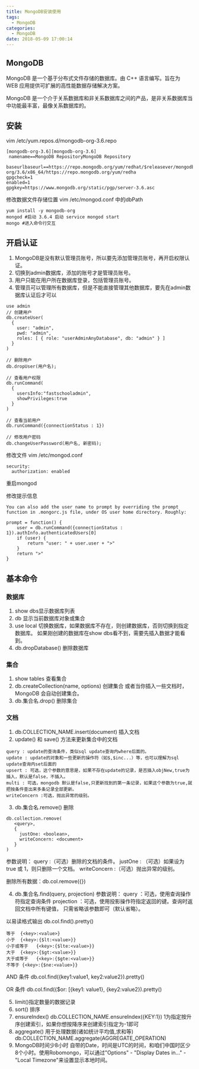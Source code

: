 ```yaml
---
title: MongoDB安装使用
tags:
  - MongoDB
categories:
  - MongoDB
date: 2018-05-09 17:00:14
---
```


## MongoDB
MongoDB 是一个基于分布式文件存储的数据库。由 C++ 语言编写。旨在为 WEB 应用提供可扩展的高性能数据存储解决方案。

MongoDB 是一个介于关系数据库和非关系数据库之间的产品，是非关系数据库当中功能最丰富，最像关系数据库的。

## 安装
vim /etc/yum.repos.d/mongodb-org-3.6.repo
```
[mongodb-org-3.6][mongodb-org-3.6]
 namename==MongoDB RepositoryMongoDB Repository
 baseurlbaseurl==https://repo.mongodb.org/yum/redhat/$releasever/mongodb-org/3.6/x86_64/https://repo.mongodb.org/yum/redha 
gpgcheck=1
enabled=1
gpgkey=https://www.mongodb.org/static/pgp/server-3.6.asc
```
修改数据文件存储位置
vim /etc/mongod.conf 中的dbPath

```
yum install -y mongodb-org
mongod #启动 3.6.4 启动 service mongod start
mongo #进入命令行交互
```

## 开启认证
1. MongoDB是没有默认管理员账号，所以要先添加管理员账号，再开启权限认证。
2. 切换到admin数据库，添加的账号才是管理员账号。
3. 用户只能在用户所在数据库登录，包括管理员账号。
4. 管理员可以管理所有数据库，但是不能直接管理其他数据库，要先在admin数据库认证后才可以
```
use admin
// 创建用户
db.createUser(
  {
    user: "admin",
    pwd: "admin",
    roles: [ { role: "userAdminAnyDatabase", db: "admin" } ]
  }
)

// 删除用户
db.dropUser(用户名);

// 查看用户权限
db.runCommand(
  {
    usersInfo:"fastschooladmin",
    showPrivileges:true
  }
)

// 查看当前用户
db.runCommand({connectionStatus : 1})

// 修改用户密码
db.changeUserPassword(用户名, 新密码);
```



修改文件
vim /etc/mongod.conf
```
security:
  authorization: enabled
```
重启mongod


修改提示信息
```
You can also add the user name to prompt by overriding the prompt function in .mongorc.js file, under OS user home directory. Roughly:

prompt = function() {
    user = db.runCommand({connectionStatus : 1}).authInfo.authenticatedUsers[0]
    if (user) {
        return "user: " + user.user + ">"
    }
    return ">"
}       
```

## 基本命令
### 数据库
1. show dbs显示数据库列表
2. db 显示当前数据库对象或集合
3. use local 切换数据库，如果数据库不存在，则创建数据库，否则切换到指定数据库。
如果刚创建的数据库在show dbs看不到，需要先插入数据才能看到。
4. db.dropDatabase() 删除数据库

### 集合
1. show tables 查看集合
2. db.createCollection(name, options) 创建集合
或者当你插入一些文档时，MongoDB 会自动创建集合。
3. db.集合名.drop() 删除集合

### 文档
1. db.COLLECTION_NAME.insert(document) 插入文档
2. update() 和 save() 方法来更新集合中的文档
```
query : update的查询条件，类似sql update查询内where后面的。
update : update的对象和一些更新的操作符（如$,$inc...）等，也可以理解为sql update查询内set后面的
upsert : 可选，这个参数的意思是，如果不存在update的记录，是否插入objNew,true为插入，默认是false，不插入。
multi : 可选，mongodb 默认是false,只更新找到的第一条记录，如果这个参数为true,就把按条件查出来多条记录全部更新。
writeConcern :可选，抛出异常的级别。

```

3. db.集合名.remove() 删除
```
db.collection.remove(
   <query>,
   {
     justOne: <boolean>,
     writeConcern: <document>
   }
)
```
参数说明：
query :（可选）删除的文档的条件。
justOne : （可选）如果设为 true 或 1，则只删除一个文档。
writeConcern :（可选）抛出异常的级别。

删除所有数据：db.col.remove({})

4. db.集合名.find(query, projection)
参数说明：
query ：可选，使用查询操作符指定查询条件
projection ：可选，使用投影操作符指定返回的键。查询时返回文档中所有键值， 只需省略该参数即可（默认省略）。

以易读格式输出
db.col.find().pretty()

```
等于  {<key>:<value>}
小于  {<key>:{$lt:<value>}}   
小于或等于   {<key>:{$lte:<value>}}
大于  {<key>:{$gt:<value>}}
大于或等于   {<key>:{$gte:<value>}}
不等于 {<key>:{$ne:<value>}}
```

AND 条件
db.col.find({key1:value1, key2:value2}).pretty()

OR 条件
db.col.find({$or: [{key1: value1}, {key2:value2}).pretty()

5. limit()指定数量的数据记录
6. sort() 排序
7. ensureIndex()
db.COLLECTION_NAME.ensureIndex({KEY:1})
1为指定按升序创建索引，如果你想按降序来创建索引指定为-1即可
8. aggregate()  用于处理数据(诸如统计平均值,求和等)
db.COLLECTION_NAME.aggregate(AGGREGATE_OPERATION)
9. MongoDB时间少8小时
自带的Date，时间是UTC的时间，和咱们中国时区少8个小时。使用Robomongo，可以通过"Options" - "Display Dates in..." - "Local Timezone"来设置显示本地时间。


